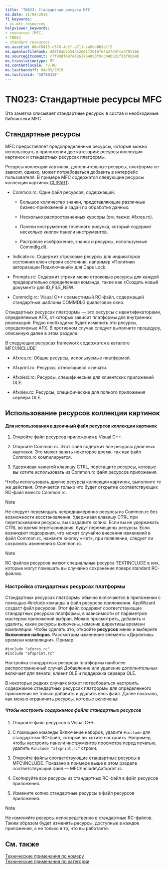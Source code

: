 ```yaml
---
title: 'TN023: Стандартные ресурсы MFC'
ms.date: 11/04/2016
f1_keywords:
- vc.mfc.resources
helpviewer_keywords:
- resources [MFC]
- TN023
- standard resources
ms.assetid: 60af8415-c576-4c2f-a711-ca5da0b9a1f2
ms.openlocfilehash: d29f0ab2254a52e01f2016f64a37ddfce47955bb
ms.sourcegitcommit: c7f90df497e6261764893f9cc04b5d1f1bf0b64b
ms.translationtype: MT
ms.contentlocale: ru-RU
ms.lasthandoff: 04/05/2019
ms.locfileid: "58780318"
---
```

# <a name="tn023-standard-mfc-resources"></a>TN023: Стандартные ресурсы MFC

Эта заметка описывает стандартные ресурсы в состав и необходимые библиотеки MFC.

## <a name="standard-resources"></a>Стандартные ресурсы

MFC предоставляет предопределенные ресурсы, которые можно использовать в приложении две категории: ресурсы коллекции картинок и стандартных ресурсах платформы.

Ресурсы коллекции картинок, дополнительные ресурсы, платформа не зависит, однако, может потребоваться добавить в интерфейс пользователя. В примере MFC содержатся следующие ресурсы коллекции картинок [CLIPART](../overview/visual-cpp-samples.md):

- Common.rc: Один файл ресурсов, содержащий:

   - Большое количество значки, представляющие различные бизнес-приложений и задач по обработке данных.

   - Несколько распространенных курсоры (см. также: Afxres.rc).

   - Панели инструментов точечного рисунка, который содержит несколько кнопок панели инструментов.

   - Растровое изображение, значок и ресурсы, используемые Commdlg.dll.

- Indicate.rc: Содержит строковые ресурсы для индикаторов состояния ключ строки состояния, например «Политики авторизации Подключений» для Caps Lock.

- Prompts.rc: Содержит строки меню строковые ресурсы для каждой предварительно определенная команда, такие как «Создать новый документ» для ID_FILE_NEW.

- Commdlg.rc: Visual C++ совместимый RC-файл, содержащий стандартные шаблоны COMMDLG диалоговое окно.

Стандартных ресурсах платформы — это ресурсы с идентификаторами, определяемые AFX, от которых зависит платформы для внутренних реализаций. Редко необходимо будет изменить эти ресурсы, определяемые AFX. В противном случае следует выполните процедуру, описанную далее в этом разделе.

В следующих ресурсах framework содержатся в каталоге MFC\INCLUDE:

- Afxres.rc: Общие ресурсы, используемые платформой.

- Afxprint.rc: Ресурсы, относящиеся к печати.

- Afxolecl.rc: Ресурсы, специфические для клиентских приложений OLE.

- Afxolev.rc: Ресурсы, специфические для полного приложения сервера OLE.

## <a name="using-clip-art-resources"></a>Использование ресурсов коллекции картинок

#### <a name="to-use-a-clip-art-binary-resource"></a>Для использования в двоичный файл ресурсов коллекции картинок

1. Откройте файл ресурсов приложения в Visual C++.

1. Откройте Common.rc. Этот файл содержит все ресурсы двоичных картинки. Это может занять некоторое время, так как файл Common.rc компилируется.

1. Удерживая нажатой клавишу CTRL, перетащите ресурсы, которые вы хотите использовать из Common.rc файл ресурсов приложения.

Чтобы использовать другие ресурсы коллекции картинок, выполните те же действия. Отличается только что будет открытие соответствующих RC-файл вместо Common.rc.

> [!NOTE]
>  Не следует перемещать непреднамеренно ресурсы из Common.rc без возможности восстановления. Удерживая клавишу CTRL при перетаскивании ресурсы, вы создадите копию. Если вы не удерживать CTRL во время перетаскивания, будут перемещены ресурсы. Если возникают подозрения, что может случайно внесения изменений в файл Common.rc, нажмите кнопку «Нет», при появлении, следует ли сохранить изменения в Common.rc.

> [!NOTE]
>  RC-файлов ресурсов имеют специальные ресурса TEXTINCLUDE в них, которые могут помешать вы случайно сохранение поверх standard RC-файлов.

### <a name="customizing-standard-framework-resources"></a>Настройка стандартных ресурсах платформы

Стандартных ресурсах платформы обычно включаются в приложении с помощью #include команды в файл ресурсов приложения. AppWizard создаст файл ресурсов. Этот файл содержит соответствующие стандартных ресурсах платформы, в зависимости от параметров мастером приложений выбран. Можно просмотреть, добавить и удалить, какие ресурсы включены, изменив директивы времени компиляции. Чтобы сделать это, откройте **ресурсов** меню и выберите **Включение наборов**. Рассмотрим изменение элемента «Директивы времени компиляции». Пример:

```
#include "afxres.rc"
#include "afxprint.rc"
```

Настройка стандартных ресурсах платформы наиболее распространенный случай Добавление или удаление дополнительных включает для печати, клиент OLE и поддержка сервера OLE.

В некоторых редких случаях может потребоваться настроить содержимое стандартных ресурсах платформы для определенного приложения не только добавить и удалить весь файл. Далее показано, как можно ограничить ресурсы, которые включены:

##### <a name="to-customize-the-contents-of-a-standard-resource-file"></a>Чтобы настроить содержимое файла стандартных ресурсов

1. Откройте файл ресурсов в Visual C++.

1. С помощью команды Включение наборов, удалите `#include` для стандартных RC-файл, который вы хотите настроить. Например, чтобы настроить панели инструментов просмотра перед печатью, удалить `#include "afxprint.rc"` строки.

1. Откройте файлы соответствующие стандартные ресурсы в MFC\INCLUDE. Показано в примере выше в этом разделе соответствующий файл — MFC\Include\Aafxprint.rc

1. Скопируйте все ресурсы из стандартных RC-файл в файл ресурсов приложения.

1. Измените копию стандартные ресурсы в файл ресурсов приложения.

> [!NOTE]
>  Не изменяйте ресурсы непосредственно в стандартные RC-файлов. Таким образом будет изменять ресурсы, доступные в каждое приложение, а не только в то, что вы работаете.

## <a name="see-also"></a>См. также

[Технические примечания по номеру](../mfc/technical-notes-by-number.md)<br/>
[Технические примечания по категории](../mfc/technical-notes-by-category.md)
